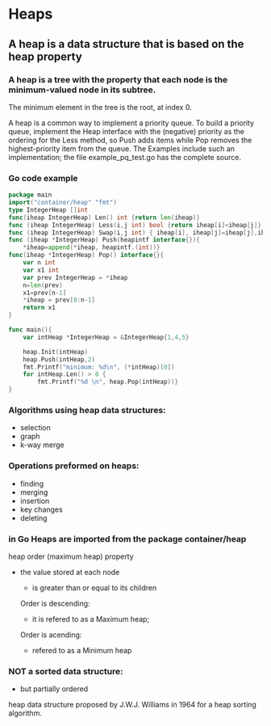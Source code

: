 # Heaps

## A heap is a data structure that is based on the heap property
### A heap is a tree with the property that each node is the minimum-valued node in its subtree.

The minimum element in the tree is the root, at index 0.

A heap is a common way to implement a priority queue. To build a priority queue, implement the Heap interface with the (negative) priority as the ordering for the Less method, so Push adds items while Pop removes the highest-priority item from the queue. The Examples include such an implementation; the file example_pq_test.go has the complete source.

### Go code example
```go
package main
import("container/heap" "fmt")
type IntegerHeap []int
func(iheap IntegerHeap) Len() int {return len(iheap)}
func (iheap IntegerHeap) Less(i,j int) bool {return iheap[i]<iheap[j]}
func (iheap IntegerHeap) Swap(i,j int) { iheap[i], iheap[j]=iheap[j],iheap[i]}
func (iheap *IntegerHeap) Push(heapintf interface{}){
    *iheap=append(*iheap, heapintf.(int))}
func(iheap *IntegerHeap) Pop() interface{}{
    var n int
    var x1 int
    var prev IntegerHeap = *iheap
    n=len(prev)
    x1=prev[n-1]
    *iheap = prev[0:n-1]
    return x1
}    

func main(){
    var intHeap *IntegerHeap = &IntegerHeap{1,4,5}

    heap.Init(intHeap)
    heap.Push(intHeap,2)
    fmt.Printf("minimum: %d\n", (*intHeap)[0])
    for intHeap.Len() > 0 {
        fmt.Printf("%d \n", heap.Pop(intHeap))}
}

```


### Algorithms using heap data structures:
- selection
- graph 
- k-way merge 

### Operations preformed on heaps:
 - finding
 - merging 
 - insertion
 - key changes
 - deleting 

### in Go Heaps are imported from the package container/heap

heap order (maximum heap) property
- the value stored at each node
    - is greater than or equal to its children

    Order is descending:
     - it is refered to as a Maximum heap; 

    Order is acending:
    - refered to as a Minimum heap


### NOT a sorted data structure:
-  but partially ordered

heap data structure proposed by J.W.J. Williams in 1964 for a heap sorting algorithm.
